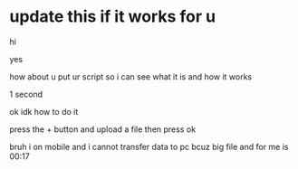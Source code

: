 # update this if it works for u 
hi

yes

how about u put ur script so i can see what it is and how it works


1 second 

ok
idk how to do it 

press the + button and upload a file then press ok

bruh i on mobile and i cannot transfer data to pc bcuz big file and for me is 00:17
